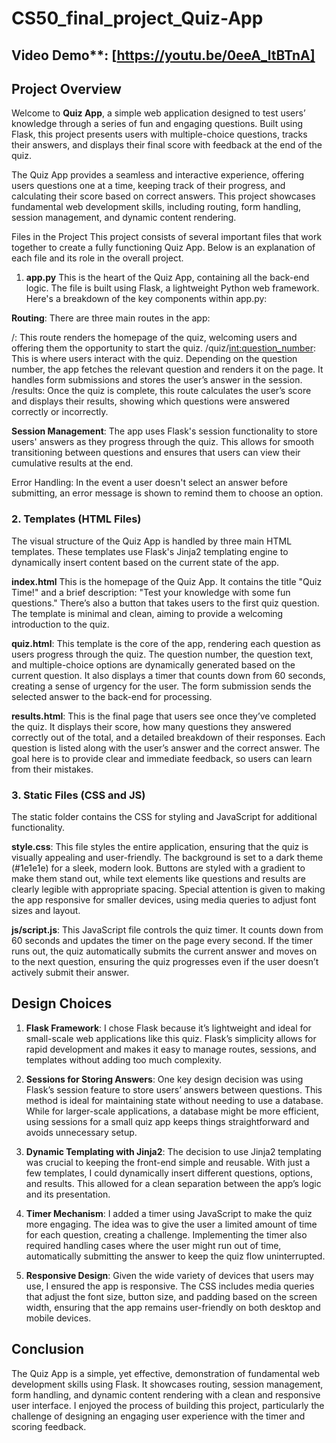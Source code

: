 # CS50_final_project_Quiz-App

## Video Demo**: [https://youtu.be/0eeA_ltBTnA]

## Project Overview

Welcome to **Quiz App**, a simple web application designed to test users’ knowledge through a series of fun and engaging questions. Built using Flask, this project presents users with multiple-choice questions, tracks their answers, and displays their final score with feedback at the end of the quiz.

The Quiz App provides a seamless and interactive experience, offering users questions one at a time, keeping track of their progress, and calculating their score based on correct answers. This project showcases fundamental web development skills, including routing, form handling, session management, and dynamic content rendering.


Files in the Project
This project consists of several important files that work together to create a fully functioning Quiz App. Below is an explanation of each file and its role in the overall project.

1. **app.py**
This is the heart of the Quiz App, containing all the back-end logic. The file is built using Flask, a lightweight Python web framework. Here's a breakdown of the key components within app.py:

**Routing**: There are three main routes in the app:

/: This route renders the homepage of the quiz, welcoming users and offering them the opportunity to start the quiz.
/quiz/<int:question_number>: This is where users interact with the quiz. Depending on the question number, the app fetches the relevant question and renders it on the page. It handles form submissions and stores the user’s answer in the session.
/results: Once the quiz is complete, this route calculates the user’s score and displays their results, showing which questions were answered correctly or incorrectly.

**Session Management**: The app uses Flask's session functionality to store users' answers as they progress through the quiz. This allows for smooth transitioning between questions and ensures that users can view their cumulative results at the end.

Error Handling: In the event a user doesn't select an answer before submitting, an error message is shown to remind them to choose an option.

### 2. **Templates (HTML Files)**

The visual structure of the Quiz App is handled by three main HTML templates. These templates use Flask's Jinja2 templating engine to dynamically insert content based on the current state of the app.

**index.html** This is the homepage of the Quiz App. It contains the title "Quiz Time!" and a brief description: "Test your knowledge with some fun questions." There’s also a button that takes users to the first quiz question. The template is minimal and clean, aiming to provide a welcoming introduction to the quiz.

**quiz.html**: This template is the core of the app, rendering each question as users progress through the quiz. The question number, the question text, and multiple-choice options are dynamically generated based on the current question. It also displays a timer that counts down from 60 seconds, creating a sense of urgency for the user. The form submission sends the selected answer to the back-end for processing.

**results.html**: This is the final page that users see once they’ve completed the quiz. It displays their score, how many questions they answered correctly out of the total, and a detailed breakdown of their responses. Each question is listed along with the user’s answer and the correct answer. The goal here is to provide clear and immediate feedback, so users can learn from their mistakes.

### 3. **Static Files (CSS and JS)**

The static folder contains the CSS for styling and JavaScript for additional functionality.

**style.css**: This file styles the entire application, ensuring that the quiz is visually appealing and user-friendly. The background is set to a dark theme (#1e1e1e) for a sleek, modern look. Buttons are styled with a gradient to make them stand out, while text elements like questions and results are clearly legible with appropriate spacing. Special attention is given to making the app responsive for smaller devices, using media queries to adjust font sizes and layout.

**js/script.js**: This JavaScript file controls the quiz timer. It counts down from 60 seconds and updates the timer on the page every second. If the timer runs out, the quiz automatically submits the current answer and moves on to the next question, ensuring the quiz progresses even if the user doesn’t actively submit their answer.

## Design Choices

1. **Flask Framework**: I chose Flask because it’s lightweight and ideal for small-scale web applications like this quiz. Flask’s simplicity allows for rapid development and makes it easy to manage routes, sessions, and templates without adding too much complexity.

2. **Sessions for Storing Answers**: One key design decision was using Flask’s session feature to store users’ answers between questions. This method is ideal for maintaining state without needing to use a database. While for larger-scale applications, a database might be more efficient, using sessions for a small quiz app keeps things straightforward and avoids unnecessary setup.

3. **Dynamic Templating with Jinja2**: The decision to use Jinja2 templating was crucial to keeping the front-end simple and reusable. With just a few templates, I could dynamically insert different questions, options, and results. This allowed for a clean separation between the app’s logic and its presentation.

4. **Timer Mechanism**: I added a timer using JavaScript to make the quiz more engaging. The idea was to give the user a limited amount of time for each question, creating a challenge. Implementing the timer also required handling cases where the user might run out of time, automatically submitting the answer to keep the quiz flow uninterrupted.

5. **Responsive Design**: Given the wide variety of devices that users may use, I ensured the app is responsive. The CSS includes media queries that adjust the font size, button size, and padding based on the screen width, ensuring that the app remains user-friendly on both desktop and mobile devices.

## Conclusion

The Quiz App is a simple, yet effective, demonstration of fundamental web development skills using Flask. It showcases routing, session management, form handling, and dynamic content rendering with a clean and responsive user interface. I enjoyed the process of building this project, particularly the challenge of designing an engaging user experience with the timer and scoring feedback.

